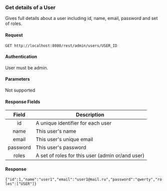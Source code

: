 ### Get details of a User
Gives full details about a user including id, name, email, password and set of roles.

#### Request
`GET http://localhost:8080/rest/admin/users/USER_ID`

#### Authentication
User must be admin.

#### Parameters
Not supported

#### Response Fields
|  Field   | Description                                      |
|:--------:|--------------------------------------------------|
|    id    | A unique identifier for each user                |
|   name   | This user's name                                 |
|   email  | This user's unique email                         |
| password | This user's password                             |
|   roles  | A set of roles for this user (admin or/and user) |

#### Response
```{"id":1,"name":"user1","email":"user1@mail.ru","password":"qwerty","roles":["USER"]}```
